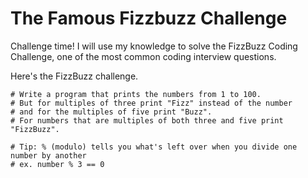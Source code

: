 # The Famous Fizzbuzz Challenge

Challenge time! I will use my knowledge to solve the FizzBuzz Coding Challenge, one of the most common coding interview questions.

Here's the FizzBuzz challenge.

```
# Write a program that prints the numbers from 1 to 100.
# But for multiples of three print "Fizz" instead of the number
# and for the multiples of five print "Buzz".
# For numbers that are multiples of both three and five print "FizzBuzz".

# Tip: % (modulo) tells you what's left over when you divide one number by another
# ex. number % 3 == 0
```